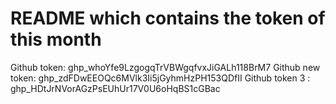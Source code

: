 # README which contains the token of this month
Github token:     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
Github new token: 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
Github token 3  : 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
